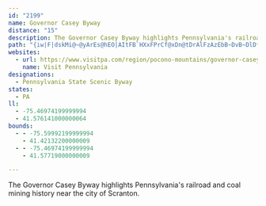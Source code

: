 ```yaml
---
id: "2199"
name: Governor Casey Byway
distance: "15"
description: The Governor Casey Byway highlights Pennsylvania's railroad and coal mining history near the city of Scranton.
path: "{iw|F|dskMi@~@yArEs@hEO|AItFB`HXxFPrCf@xDn@tDrAlFzAzEbB~DvB~DlDfFnDxDlEhDlBjArH~CpCr@|WzBlEj@tE~@xHlCpLrFpZfOfFhDrC~BtDlDlEfFvD`G|DjIbCfG|CfKhAtElYtyAnAxEv@zBrB`Ft@jA|ArBlE`EbD`BvKpD|FnCtIpGjd@r_@bDdBpElBfCf@lE\\hEElg@_FrDa@fGkAtK{CfLgFnKmG|HcD|CaAvGsAlEg@lFStSChLLtBXzEhAbI`DxP`K`ExCnHfErO`Itp@~YhBdAlB~AdCdDrAfCxBtGl@xETrCNrEHzFXrEr@fFz@jD~@`CpBrDhDxDtBnAzBbApP`EhCt@zCnAhBrAhB`ChBlD`LvYrd@diAnSzh@vJbVfBrD`F`IrFfFrC`B|FbCfDr@|D`@lDJxFWpEu@nEmAzFiDxD}ClCeDbSeZvFmHzAgBlBsAvCwAzBk@vBUvBEdCT~AXrAb@~Az@jCpBrArAzOvRnCrD`DzEdCvHh@`D\\~CHzBx@xnA"
websites:
  - url: https://www.visitpa.com/region/pocono-mountains/governor-casey-pa-scenic-byway
    name: Visit Pennsylvania
designations:
  - Pennsylvania State Scenic Byway
states:
  - PA
ll:
  - -75.46974199999994
  - 41.576141000000064
bounds:
  - - -75.59992199999994
    - 41.42132200000009
  - - -75.46974199999994
    - 41.57719000000009

---
```


The Governor Casey Byway highlights Pennsylvania's railroad and coal mining history near the city of Scranton.
